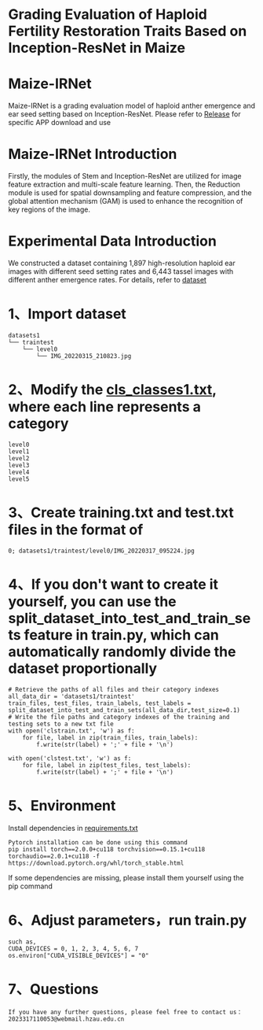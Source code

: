 # Grading Evaluation of Haploid Fertility Restoration Traits Based on Inception-ResNet in Maize

# Maize-IRNet
Maize-IRNet is a grading evaluation model of haploid anther emergence and ear seed setting based on Inception-ResNet.
Please refer to [Release](https://github.com/wyzwyz666/maize-haploid-fertility/releases/tag/v1.1.0) for specific APP download and use

# Maize-IRNet Introduction
Firstly, the modules of Stem and Inception-ResNet are utilized for image feature extraction and multi-scale feature learning. Then, the Reduction module is used for spatial downsampling and feature compression, and the global attention mechanism (GAM) is used to enhance the recognition of key regions of the image.

# Experimental Data Introduction
We constructed a dataset containing 1,897 high-resolution haploid ear images with different seed setting rates and 6,443 tassel images with different anther emergence rates.
For details, refer to [dataset](https://github.com/wyzwyz666/maize-haploid-fertility/blob/main/dataset)

# 1、Import dataset
```text
datasets1
└── traintest
    └── level0
        └── IMG_20220315_210823.jpg
```

# 2、Modify the  [cls_classes1.txt](https://github.com/wyzwyz666/maize-haploid-fertility/blob/main/sourcecode/model_data/cls_classes1.txt), where each line represents a category
```text
level0
level1
level2
level3
level4
level5
```
# 3、Create training.txt and test.txt files in the format of 
```text
0; datasets1/traintest/level0/IMG_20220317_095224.jpg
```
# 4、If you don't want to create it yourself, you can use the split_dataset_into_test_and_train_sets feature in train.py, which can automatically randomly divide the dataset proportionally
```text
# Retrieve the paths of all files and their category indexes
all_data_dir = 'datasets1/traintest'
train_files, test_files, train_labels, test_labels = split_dataset_into_test_and_train_sets(all_data_dir,test_size=0.1)
# Write the file paths and category indexes of the training and testing sets to a new txt file
with open('clstrain.txt', 'w') as f:
    for file, label in zip(train_files, train_labels):
        f.write(str(label) + ';' + file + '\n')

with open('clstest.txt', 'w') as f:
    for file, label in zip(test_files, test_labels):
        f.write(str(label) + ';' + file + '\n')
```
# 5、Environment
Install dependencies in [requirements.txt](https://github.com/wyzwyz666/maize-haploid-fertility/blob/main/requirements.txt)
```text
Pytorch installation can be done using this command
pip install torch==2.0.0+cu118 torchvision==0.15.1+cu118 torchaudio==2.0.1+cu118 -f https://download.pytorch.org/whl/torch_stable.html
```
If some dependencies are missing, please install them yourself using the pip command
# 6、Adjust parameters，run train.py
```text
such as,
CUDA_DEVICES = 0, 1, 2, 3, 4, 5, 6, 7
os.environ["CUDA_VISIBLE_DEVICES"] = "0"
```
# 7、Questions
```text
If you have any further questions, please feel free to contact us：2023317110053@webmail.hzau.edu.cn
```
